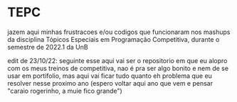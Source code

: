 # TEPC
jazem aqui minhas frustracoes e/ou codigos que funcionaram nos mashups da disciplina Tópicos Especiais em Programação Competitiva, durante o semestre de 2022.1 da UnB

edit de 23/10/22: seguinte esse aqui vai ser o repositorio em que eu alopro com os meus treinos de competitiva, nao é pra ser algo bonito e nem de se usar em portifolio, mas aqui vai ficar tudo quanto eh problema que eu resolver nesse proximo ano (espero voltar aqui ano que vem e pensar "caraio rogerinho, a muie fico grande")
